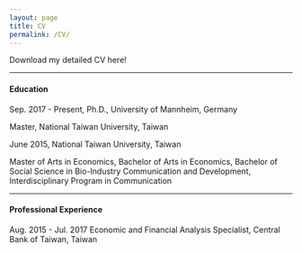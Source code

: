 ```yaml
---
layout: page
title: CV
permalink: /CV/
---
```


Download my detailed CV here!

---

#### Education

Sep. 2017 - Present, Ph.D., University of Mannheim, Germany

Master, National Taiwan University, Taiwan

June 2015,  National Taiwan University, Taiwan

Master of Arts in Economics,
Bachelor of Arts in Economics,
Bachelor of Social Science in Bio-Industry Communication and Development,
Interdisciplinary Program in Communication

---

#### Professional Experience

Aug. 2015 - Jul. 2017 Economic and Financial Analysis Specialist, Central Bank of Taiwan, Taiwan
